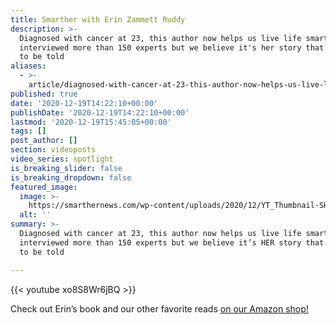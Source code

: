 ```yaml
---
title: Smarther with Erin Zammett Ruddy
description: >-
  Diagnosed with cancer at 23, this author now helps us live life smarter. erin
  interviewed more than 150 experts but we believe it's her story that deserves
  to be told
aliases:
  - >-
    article/diagnosed-with-cancer-at-23-this-author-now-helps-us-live-life-smarter-smarther-w-erin-zammett-ruddy/
published: true
date: '2020-12-19T14:22:10+00:00'
publishDate: '2020-12-19T14:22:10+00:00'
lastmod: '2020-12-19T15:45:05+00:00'
tags: []
post_author: []
section: videoposts
video_series: spotlight
is_breaking_slider: false
is_breaking_dropdown: false
featured_image:
  image: >-
    https://smarthernews.com/wp-content/uploads/2020/12/YT_Thumbnail-SHN-Intro-ERuddy-min-1024x576.png
  alt: ''
summary: >-
  Diagnosed with cancer at 23, this author now helps us live life smarter. Erin
  interviewed more than 150 experts but we believe it’s HER story that deserves
  to be told

---
```

{{< youtube xo8S8Wr6jBQ >}}

Check out Erin’s book and our other favorite reads [on our Amazon shop!](https://www.amazon.com/shop/smarthernews?listId=299RDIAANK4DN)